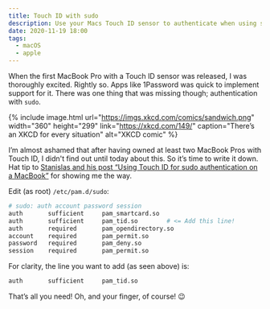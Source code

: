 ```yaml
---
title: Touch ID with sudo
description: Use your Macs Touch ID sensor to authenticate when using sudo
date: 2020-11-19 18:00
tags:
  - macOS
  - apple
---
```


When the first MacBook Pro with a Touch ID sensor was released, I was thoroughly excited. Rightly so. Apps like 1Password was quick to implement support for it. There was one thing that was missing though; authentication with `sudo`.

{% include image.html
  url="https://imgs.xkcd.com/comics/sandwich.png"
  width="360"
  height="299"
  link="https://xkcd.com/149/"
  caption="There’s an XKCD for every situation"
  alt="XKCD comic"
%}

I’m almost ashamed that after having owned at least two MacBook Pros with Touch ID, I didn't find out until today about this. So it’s time to write it down. Hat tip to [Stanislas and his post “Using Touch ID for sudo authentication on a MacBook”](https://stanislas.blog/2019/09/touch-id-sudo-macbook/) for showing me the way.

Edit (as root) `/etc/pam.d/sudo`:

```bash
# sudo: auth account password session
auth       sufficient     pam_smartcard.so
auth       sufficient     pam_tid.so		# <= Add this line!
auth       required       pam_opendirectory.so
account    required       pam_permit.so
password   required       pam_deny.so
session    required       pam_permit.so
```

For clarity, the line you want to add (as seen above) is:

```bash
auth       sufficient     pam_tid.so
```

That’s all you need! Oh, and your finger, of course! 😉
